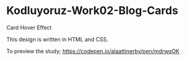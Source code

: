 # Kodluyoruz-Work02-Blog-Cards
Card Hover Effect

This design is written in HTML and CSS.

To preview the study; https://codepen.io/alaattinerby/pen/mdrwqOK
